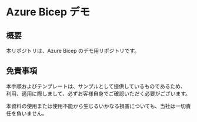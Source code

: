 # Azure Bicep デモ

## 概要

本リポジトリは、Azure Bicep のデモ用リポジトリです。

## 免責事項

本手順およびテンプレートは、サンプルとして提供しているものであるため、 
利用、適用に際しまして、必ずお客様自身でご確認いただく必要がございます。 

本資料の使用または使用不能から生じるいかなる損害についても、当社は一切責任を負いません。
